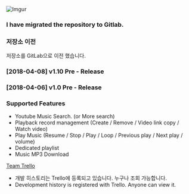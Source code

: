 ![Imgur](https://scotch.io/wp-content/uploads/2015/09/angular-electron-cover.png)

### I have migrated the repository to Gitlab.

### 저장소 이전
저장소를 GitLab으로 이전 했습니다. <br/>

### [2018-04-08] v1.10 Pre - Release
### [2018-04-06] v1.0 Pre - Release

### Supported Features

* Youtube Music Search. (or More search)
* Playback record management (Create / Remove / Video link copy / Watch video)
* Play Music (Resume / Stop / Play / Loop / Previous play / Next play / volume)
* Dedicated playlist
* Music MP3 Download

[Team Trello](https://trello.com/b/j4mKplhk/youtube-music-player)
* 개발 히스토리는 Trello에 등록되고 있습니다. 누구나 조회 가능합니다.
* Development history is registered with Trello. Anyone can view it.
